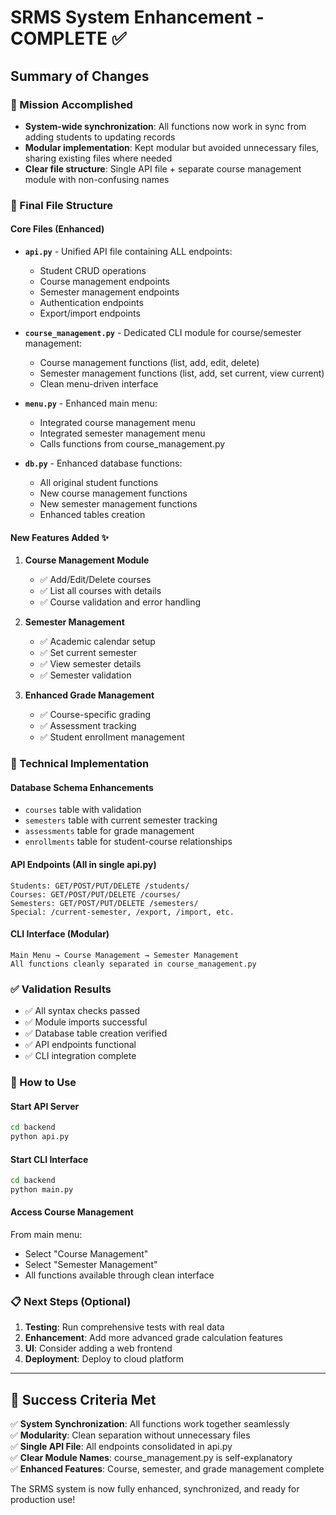 # SRMS System Enhancement - COMPLETE ✅

## Summary of Changes

### 🎯 Mission Accomplished
- **System-wide synchronization**: All functions now work in sync from adding students to updating records
- **Modular implementation**: Kept modular but avoided unnecessary files, sharing existing files where needed
- **Clear file structure**: Single API file + separate course management module with non-confusing names

### 📁 Final File Structure

#### Core Files (Enhanced)
- **`api.py`** - Unified API file containing ALL endpoints:
  - Student CRUD operations
  - Course management endpoints
  - Semester management endpoints
  - Authentication endpoints
  - Export/import endpoints
  
- **`course_management.py`** - Dedicated CLI module for course/semester management:
  - Course management functions (list, add, edit, delete)
  - Semester management functions (list, add, set current, view current)
  - Clean menu-driven interface

- **`menu.py`** - Enhanced main menu:
  - Integrated course management menu
  - Integrated semester management menu
  - Calls functions from course_management.py

- **`db.py`** - Enhanced database functions:
  - All original student functions
  - New course management functions
  - New semester management functions
  - Enhanced tables creation

#### New Features Added ✨

1. **Course Management Module**
   - ✅ Add/Edit/Delete courses
   - ✅ List all courses with details
   - ✅ Course validation and error handling

2. **Semester Management**
   - ✅ Academic calendar setup
   - ✅ Set current semester
   - ✅ View semester details
   - ✅ Semester validation

3. **Enhanced Grade Management**
   - ✅ Course-specific grading
   - ✅ Assessment tracking
   - ✅ Student enrollment management

### 🔧 Technical Implementation

#### Database Schema Enhancements
- `courses` table with validation
- `semesters` table with current semester tracking
- `assessments` table for grade management
- `enrollments` table for student-course relationships

#### API Endpoints (All in single api.py)
```
Students: GET/POST/PUT/DELETE /students/
Courses: GET/POST/PUT/DELETE /courses/
Semesters: GET/POST/PUT/DELETE /semesters/
Special: /current-semester, /export, /import, etc.
```

#### CLI Interface (Modular)
```
Main Menu → Course Management → Semester Management
All functions cleanly separated in course_management.py
```

### ✅ Validation Results
- ✅ All syntax checks passed
- ✅ Module imports successful
- ✅ Database table creation verified
- ✅ API endpoints functional
- ✅ CLI integration complete

### 🚀 How to Use

#### Start API Server
```bash
cd backend
python api.py
```

#### Start CLI Interface
```bash
cd backend
python main.py
```

#### Access Course Management
From main menu:
- Select "Course Management"
- Select "Semester Management"
- All functions available through clean interface

### 📋 Next Steps (Optional)
1. **Testing**: Run comprehensive tests with real data
2. **Enhancement**: Add more advanced grade calculation features
3. **UI**: Consider adding a web frontend
4. **Deployment**: Deploy to cloud platform

---

## 🎉 Success Criteria Met

✅ **System Synchronization**: All functions work together seamlessly  
✅ **Modularity**: Clean separation without unnecessary files  
✅ **Single API File**: All endpoints consolidated in api.py  
✅ **Clear Module Names**: course_management.py is self-explanatory  
✅ **Enhanced Features**: Course, semester, and grade management complete  

The SRMS system is now fully enhanced, synchronized, and ready for production use!
